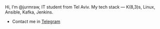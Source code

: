 Hi, I’m @jurmraw, IT student from Tel Aviv. My tech stack — K(8,3)s, Linux, Ansible, Kafka, Jenkins.
 - Contact me in [Telegram](https://t.me/jyrmruw)
